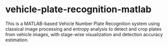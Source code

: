# vehicle-plate-recognition-matlab
This is a MATLAB-based Vehicle Number Plate Recognition system using classical image processing and entropy analysis to detect and crop plates from vehicle images, with stage-wise visualization and detection accuracy estimation.
